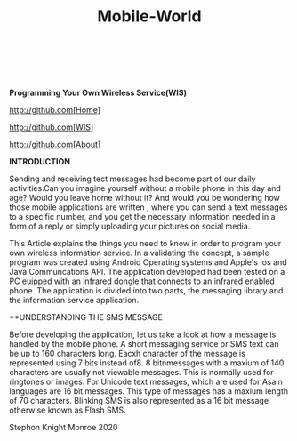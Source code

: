    # <header>Mobile-World</header>

**Programming Your Own Wireless Service(WIS)**
 
 http://github.com[Home]
 
 http://github.com[WIS]
 
 http://github.com[About]
 
 **INTRODUCTION**
 
 Sending and receiving tect messages had become part of our daily activities.Can you imagine yourself without a mobile phone in this day and age? Would you leave home without it? And would you be wondering how those mobile applications are written , where you can send a text messages to a specific number, and you get the necessary information needed in a form of a reply or simply uploading your pictures on social media.
 
 This Article explains the things you need to know in order to program your own wireless information service. In a validating the concept, a sample program was created using Android Operating systems and Apple's Ios and Java Communcations API. The application developed had been tested on a PC euipped with an infrared dongle that connects to an infrared enabled phone. The application is divided into two parts, the messaging library and the information service application.
 
 **UNDERSTANDING THE SMS MESSAGE
 
 Before developing the application, let us take a look at how a message is handled by the mobile phone. A short messaging service or SMS text can be up to 160 characters long. Eacxh character of the message is represented using 7 bits instead of8. 8 bitnmessages with a maxium of 140 characters are usually not viewable messages. This is normally used for ringtones or images. For Unicode text messages, which are used for Asain languages are 16 bit messages. This type of messages has a maxium length of 70 characters. Blinking SMS is also represented as a 16 bit message otherwise known as Flash SMS.
 
 Stephon Knight Monroe 2020
 
 
 

